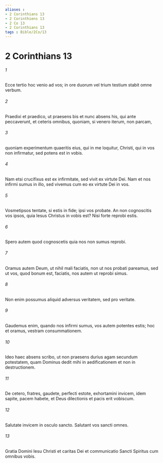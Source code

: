 ```yaml
---
aliases : 
- 2 Corinthians 13
- 2 Corinthiens 13
- 2 Co 13
- 2 Corinthians 13
tags : Bible/2Co/13
---
```


# 2 Corinthians 13

###### 1
Ecce tertio hoc venio ad vos; in ore duorum vel trium testium stabit omne verbum. 
###### 2
Praedixi et praedico, ut praesens bis et nunc absens his, qui ante peccaverunt, et ceteris omnibus, quoniam, si venero iterum, non parcam, 
###### 3
quoniam experimentum quaeritis eius, qui in me loquitur, Christi, qui in vos non infirmatur, sed potens est in vobis. 
###### 4
Nam etsi crucifixus est ex infirmitate, sed vivit ex virtute Dei. Nam et nos infirmi sumus in illo, sed vivemus cum eo ex virtute Dei in vos.
###### 5
Vosmetipsos tentate, si estis in fide; ipsi vos probate. An non cognoscitis vos ipsos, quia Iesus Christus in vobis est? Nisi forte reprobi estis. 
###### 6
Spero autem quod cognoscetis quia nos non sumus reprobi. 
###### 7
Oramus autem Deum, ut nihil mali faciatis, non ut nos probati pareamus, sed ut vos, quod bonum est, faciatis, nos autem ut reprobi simus. 
###### 8
Non enim possumus aliquid adversus veritatem, sed pro veritate. 
###### 9
Gaudemus enim, quando nos infirmi sumus, vos autem potentes estis; hoc et oramus, vestram consummationem.
###### 10
Ideo haec absens scribo, ut non praesens durius agam secundum potestatem, quam Dominus dedit mihi in aedificationem et non in destructionem.
###### 11
De cetero, fratres, gaudete, perfecti estote, exhortamini invicem, idem sapite, pacem habete, et Deus dilectionis et pacis erit vobiscum. 
###### 12
Salutate invicem in osculo sancto. Salutant vos sancti omnes.
###### 13
Gratia Domini Iesu Christi et caritas Dei et communicatio Sancti Spiritus cum omnibus vobis.
